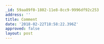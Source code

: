 ```yaml
---
_id: 59aa89f0-1802-11e8-8cc9-9996df92c253
address: ''
title: Comment
date: '2018-02-22T18:58:22.396Z'
approved: false
layout: post
---
```

 
